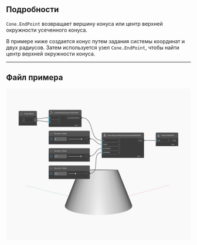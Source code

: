 ## Подробности
`Cone.EndPoint` возвращает вершину конуса или центр верхней окружности усеченного конуса.

В примере ниже создается конус путем задания системы координат и двух радиусов. Затем используется узел `Cone.EndPoint`, чтобы найти центр верхней окружности конуса.

___
## Файл примера

![EndPoint](./Autodesk.DesignScript.Geometry.Cone.EndPoint_img.jpg)

